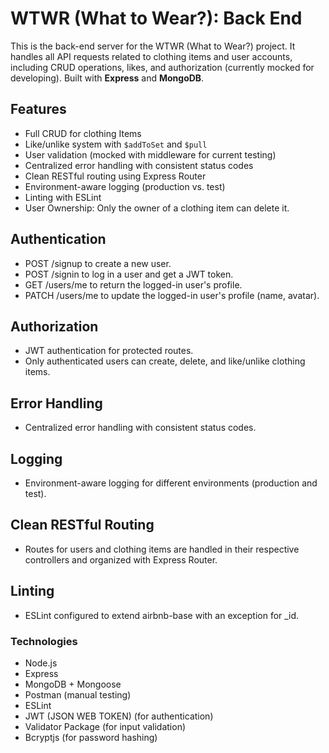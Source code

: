 # WTWR (What to Wear?): Back End
This is the back-end server for the WTWR (What to Wear?) project. It handles all API requests related to clothing items and user accounts, including CRUD operations, likes, and authorization (currently mocked for developing). Built with **Express** and **MongoDB**. 

## Features

- Full CRUD for clothing Items
- Like/unlike system with `$addToSet` and `$pull`
- User validation (mocked with middleware for current testing)
- Centralized error handling with consistent status codes
- Clean RESTful routing using Express Router
- Environment-aware logging (production vs. test)
- Linting with ESLint
- User Ownership: Only the owner of a clothing item can delete it.

## Authentication
- POST /signup to create a new user.
- POST /signin to log in a user and get a JWT token.
- GET /users/me to return the logged-in user's profile.
- PATCH /users/me to update the logged-in user's profile (name, avatar).

## Authorization
- JWT authentication for protected routes.
- Only authenticated users can create, delete, and like/unlike clothing items.

## Error Handling
- Centralized error handling with consistent status codes.

## Logging 
- Environment-aware logging for different environments (production and test).

## Clean RESTful Routing
- Routes for users and clothing items are handled in their respective controllers and organized with Express Router.

## Linting 
- ESLint configured to extend airbnb-base with an exception for _id.

### Technologies

- Node.js
- Express
- MongoDB + Mongoose
- Postman (manual testing)
- ESLint
- JWT (JSON WEB TOKEN) (for authentication)
- Validator Package (for input validation)
- Bcryptjs (for password hashing)

